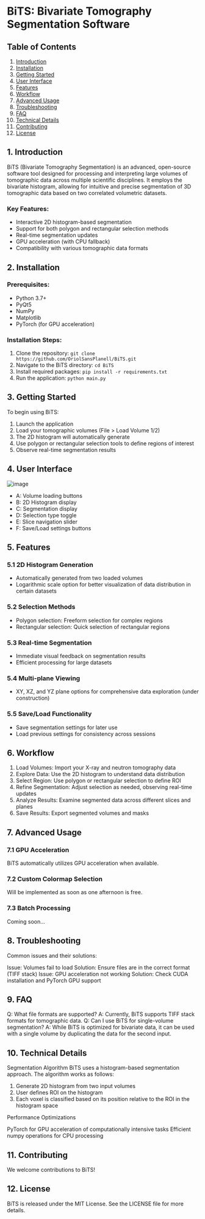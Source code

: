 # BiTS: Bivariate Tomography Segmentation Software

## Table of Contents
1. [Introduction](##-1.-Introduction)
2. [Installation](##-2.-Installation)
3. [Getting Started](##-3.-Getting-Started)
4. [User Interface](##-4.-User-Interface)
5. [Features](##-5.-Features)
6. [Workflow](##-6.-Workflow)
7. [Advanced Usage](##-7.-Advanced-Usage)
8. [Troubleshooting](##-8.-Troubleshooting)
9. [FAQ](##-9.-FAQ)
10. [Technical Details](##-10.-Technical-Details)
11. [Contributing](##-11.-Contributing)
12. [License](##-12.-License)

## 1. Introduction

BiTS (Bivariate Tomography Segmentation) is an advanced, open-source software tool designed for processing and interpreting large volumes of tomographic data across multiple scientific disciplines. It employs the bivariate histogram, allowing for intuitive and precise segmentation of 3D tomographic data based on two correlated volumetric datasets.

### Key Features:
- Interactive 2D histogram-based segmentation
- Support for both polygon and rectangular selection methods
- Real-time segmentation updates
- GPU acceleration (with CPU fallback)
- Compatibility with various tomographic data formats

## 2. Installation

### Prerequisites:
- Python 3.7+
- PyQt5
- NumPy
- Matplotlib
- PyTorch (for GPU acceleration)

### Installation Steps:
1. Clone the repository: `git clone https://github.com/OriolSansPlanell/BiTS.git`
2. Navigate to the BiTS directory: `cd BiTS`
3. Install required packages: `pip install -r requirements.txt`
4. Run the application: `python main.py`

## 3. Getting Started

To begin using BiTS:
1. Launch the application
2. Load your tomographic volumes (File > Load Volume 1/2)
3. The 2D histogram will automatically generate
4. Use polygon or rectangular selection tools to define regions of interest
5. Observe real-time segmentation results

## 4. User Interface

![image](https://github.com/user-attachments/assets/c5fa3383-a679-45ae-9542-772960a75358)

- A: Volume loading buttons
- B: 2D Histogram display
- C: Segmentation display
- D: Selection type toggle
- E: Slice navigation slider
- F: Save/Load settings buttons

## 5. Features

### 5.1 2D Histogram Generation
- Automatically generated from two loaded volumes
- Logarithmic scale option for better visualization of data distribution in certain datasets

### 5.2 Selection Methods
- Polygon selection: Freeform selection for complex regions
- Rectangular selection: Quick selection of rectangular regions

### 5.3 Real-time Segmentation
- Immediate visual feedback on segmentation results
- Efficient processing for large datasets

### 5.4 Multi-plane Viewing
- XY, XZ, and YZ plane options for comprehensive data exploration (under construction)

### 5.5 Save/Load Functionality
- Save segmentation settings for later use
- Load previous settings for consistency across sessions

## 6. Workflow

1. Load Volumes: Import your X-ray and neutron tomography data
2. Explore Data: Use the 2D histogram to understand data distribution
3. Select Region: Use polygon or rectangular selection to define ROI
4. Refine Segmentation: Adjust selection as needed, observing real-time updates
5. Analyze Results: Examine segmented data across different slices and planes
6. Save Results: Export segmented volumes and masks

## 7. Advanced Usage

### 7.1 GPU Acceleration
BiTS automatically utilizes GPU acceleration when available. 

### 7.2 Custom Colormap Selection
Will be implemented as soon as one afternoon is free.

### 7.3 Batch Processing
Coming soon...

## 8. Troubleshooting
Common issues and their solutions:

Issue: Volumes fail to load
Solution: Ensure files are in the correct format (TIFF stack)
Issue: GPU acceleration not working
Solution: Check CUDA installation and PyTorch GPU support

## 9. FAQ
Q: What file formats are supported?
A: Currently, BiTS supports TIFF stack formats for tomographic data.
Q: Can I use BiTS for single-volume segmentation?
A: While BiTS is optimized for bivariate data, it can be used with a single volume by duplicating the data for the second input.

## 10. Technical Details
Segmentation Algorithm
BiTS uses a histogram-based segmentation approach. The algorithm works as follows:

1. Generate 2D histogram from two input volumes
2. User defines ROI on the histogram
3. Each voxel is classified based on its position relative to the ROI in the histogram space

Performance Optimizations

PyTorch for GPU acceleration of computationally intensive tasks
Efficient numpy operations for CPU processing

## 11. Contributing
We welcome contributions to BiTS!

## 12. License
BiTS is released under the MIT License. See the LICENSE file for more details.
